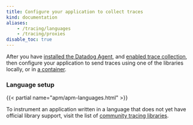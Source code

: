 ```yaml
---
title: Configure your application to collect traces
kind: documentation
aliases:
    - /tracing/languages
    - /tracing/proxies
disable_toc: true
---
```


After you have [installed the Datadog Agent][1], and [enabled trace collection][2], then configure your application to send traces using one of the libraries locally, or in [a container][3].

### Language setup

{{< partial name="apm/apm-languages.html" >}}

To instrument an application written in a language that does not yet have official library support, visit the list of [community tracing libraries][4].

[1]: /agent
[2]: /agent/apm
[3]: /tracing/send_traces/#containers
[4]: /developers/libraries/#apm-tracing-client-libraries
